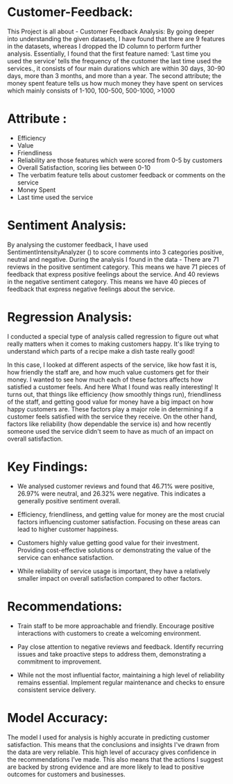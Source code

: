 # Customer-Feedback:

This Project is all about - Customer Feedback Analysis: By going deeper into understanding the given datasets, I have found that there are 9 features in the datasets, whereas I dropped the ID column to perform further analysis. Essentially, I found that the first feature named: ‘Last time you used the service’ tells the frequency of the customer the last time used the services., it consists of four main durations which are within 30 days, 30-90 days, more than 3 months, and more than a year. The second attribute; the money spent feature tells us how much money they have spent on services which mainly consists of 1-100, 100-500, 500-1000, >1000         

# Attribute :

   * Efficiency
   * Value 
   * Friendliness
   * Reliability are those features which were scored from 0-5 by customers
   * Overall Satisfaction, scoring lies between 0-10
   * The verbatim feature tells about customer feedback or comments on the service
   * Money Spent
   * Last time used the service 
   

# Sentiment Analysis:

By analysing the customer feedback, I have used SentimentIntensityAnalyzer () to score comments into 3 categories positive, neutral and negative. During the analysis I found in the data - There are 71 reviews in the positive sentiment category. This means we have 71 pieces of feedback that express positive feelings about the service.
And 40 reviews in the negative sentiment category. This means we have 40 pieces of feedback that express negative feelings about the service.

# Regression Analysis:

I conducted a special type of analysis called regression to figure out what really matters when it comes to making customers happy. It's like trying to understand which parts of a recipe make a dish taste really good!

In this case, I looked at different aspects of the service, like how fast it is, how friendly the staff are, and how much value customers get for their money. I wanted to see how much each of these factors affects how satisfied a customer feels. And here What I found was really interesting! It turns out, that things like efficiency (how smoothly things run), friendliness of the staff, and getting good value for money have a big impact on how happy customers are. These factors play a major role in determining if a customer feels satisfied with the service they receive. On the other hand, factors like reliability (how dependable the service is) and how recently someone used the service didn't seem to have as much of an impact on overall satisfaction.

# Key Findings:

  * We analysed customer reviews and found that 46.71% were positive, 26.97% were neutral, and 26.32% were negative. This indicates a generally positive sentiment overall.

  * Efficiency, friendliness, and getting value for money are the most crucial factors influencing customer satisfaction. Focusing on these areas can lead to higher customer happiness.

  * Customers highly value getting good value for their investment. Providing cost-effective solutions or demonstrating the value of the service can enhance satisfaction.

  * While reliability of service usage is important, they have a relatively smaller impact on overall satisfaction compared to other factors.


# Recommendations:

  * Train staff to be more approachable and friendly. Encourage positive interactions with customers to create a welcoming environment.

  * Pay close attention to negative reviews and feedback. Identify recurring issues and take proactive steps to address them, demonstrating a commitment to improvement.

  * While not the most influential factor, maintaining a high level of reliability remains essential. Implement regular maintenance and checks to ensure consistent service delivery.

# Model Accuracy:

The model I used for analysis is highly accurate in predicting customer satisfaction. This means that the conclusions and insights I've drawn from the data are very reliable. This high level of accuracy gives confidence in the recommendations I’ve made. This also means that the actions I suggest are backed by strong evidence and are more likely to lead to positive outcomes for customers and businesses.
